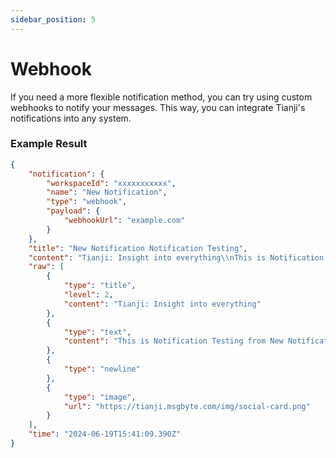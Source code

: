 ```yaml
---
sidebar_position: 5
---
```


# Webhook

If you need a more flexible notification method, you can try using custom webhooks to notify your messages. This way, you can integrate Tianji's notifications into any system.

### Example Result

```json
{
    "notification": {
        "workspaceId": "xxxxxxxxxxx",
        "name": "New Notification",
        "type": "webhook",
        "payload": {
            "webhookUrl": "example.com"
        }
    },
    "title": "New Notification Notification Testing",
    "content": "Tianji: Insight into everything\\nThis is Notification Testing from New Notification\\n[image]",
    "raw": [
        {
            "type": "title",
            "level": 2,
            "content": "Tianji: Insight into everything"
        },
        {
            "type": "text",
            "content": "This is Notification Testing from New Notification"
        },
        {
            "type": "newline"
        },
        {
            "type": "image",
            "url": "https://tianji.msgbyte.com/img/social-card.png"
        }
    ],
    "time": "2024-06-19T15:41:09.390Z"
}
```
